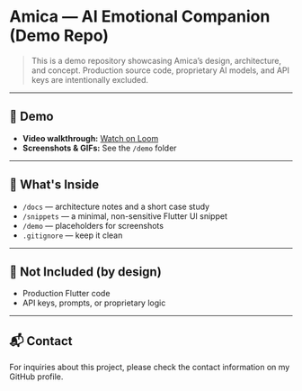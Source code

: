 # Amica — AI Emotional Companion (Demo Repo)

> This is a demo repository showcasing Amica’s design, architecture, and concept. Production source code, proprietary AI models, and API keys are intentionally excluded.

---

## 🎥 Demo

- **Video walkthrough:** [Watch on Loom](https://www.loom.com/share/83bc0640fc564b22bf261fb2fcb60330?sid=e96fea7a-75c0-4af0-b655-382a890b4ce7)  
- **Screenshots & GIFs:** See the `/demo` folder

---

## 📂 What's Inside

- `/docs` — architecture notes and a short case study  
- `/snippets` — a minimal, non-sensitive Flutter UI snippet  
- `/demo` — placeholders for screenshots  
- `.gitignore` — keep it clean  

---

## 🚫 Not Included (by design)

- Production Flutter code  
- API keys, prompts, or proprietary logic  

---

## 📬 Contact

For inquiries about this project, please check the contact information on my GitHub profile.
